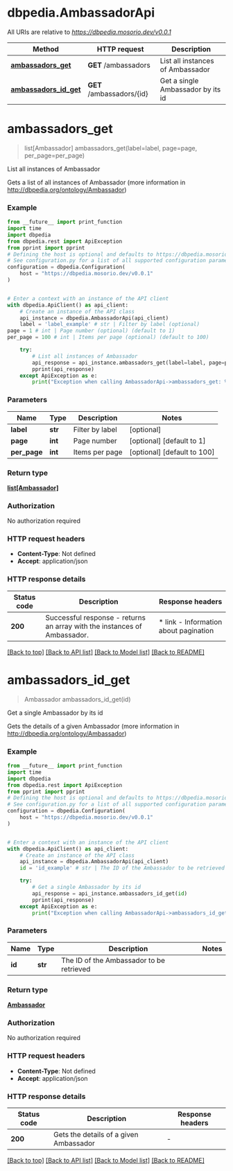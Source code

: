 # dbpedia.AmbassadorApi

All URIs are relative to *https://dbpedia.mosorio.dev/v0.0.1*

Method | HTTP request | Description
------------- | ------------- | -------------
[**ambassadors_get**](AmbassadorApi.md#ambassadors_get) | **GET** /ambassadors | List all instances of Ambassador
[**ambassadors_id_get**](AmbassadorApi.md#ambassadors_id_get) | **GET** /ambassadors/{id} | Get a single Ambassador by its id


# **ambassadors_get**
> list[Ambassador] ambassadors_get(label=label, page=page, per_page=per_page)

List all instances of Ambassador

Gets a list of all instances of Ambassador (more information in http://dbpedia.org/ontology/Ambassador)

### Example

```python
from __future__ import print_function
import time
import dbpedia
from dbpedia.rest import ApiException
from pprint import pprint
# Defining the host is optional and defaults to https://dbpedia.mosorio.dev/v0.0.1
# See configuration.py for a list of all supported configuration parameters.
configuration = dbpedia.Configuration(
    host = "https://dbpedia.mosorio.dev/v0.0.1"
)


# Enter a context with an instance of the API client
with dbpedia.ApiClient() as api_client:
    # Create an instance of the API class
    api_instance = dbpedia.AmbassadorApi(api_client)
    label = 'label_example' # str | Filter by label (optional)
page = 1 # int | Page number (optional) (default to 1)
per_page = 100 # int | Items per page (optional) (default to 100)

    try:
        # List all instances of Ambassador
        api_response = api_instance.ambassadors_get(label=label, page=page, per_page=per_page)
        pprint(api_response)
    except ApiException as e:
        print("Exception when calling AmbassadorApi->ambassadors_get: %s\n" % e)
```

### Parameters

Name | Type | Description  | Notes
------------- | ------------- | ------------- | -------------
 **label** | **str**| Filter by label | [optional] 
 **page** | **int**| Page number | [optional] [default to 1]
 **per_page** | **int**| Items per page | [optional] [default to 100]

### Return type

[**list[Ambassador]**](Ambassador.md)

### Authorization

No authorization required

### HTTP request headers

 - **Content-Type**: Not defined
 - **Accept**: application/json

### HTTP response details
| Status code | Description | Response headers |
|-------------|-------------|------------------|
**200** | Successful response - returns an array with the instances of Ambassador. |  * link - Information about pagination <br>  |

[[Back to top]](#) [[Back to API list]](../README.md#documentation-for-api-endpoints) [[Back to Model list]](../README.md#documentation-for-models) [[Back to README]](../README.md)

# **ambassadors_id_get**
> Ambassador ambassadors_id_get(id)

Get a single Ambassador by its id

Gets the details of a given Ambassador (more information in http://dbpedia.org/ontology/Ambassador)

### Example

```python
from __future__ import print_function
import time
import dbpedia
from dbpedia.rest import ApiException
from pprint import pprint
# Defining the host is optional and defaults to https://dbpedia.mosorio.dev/v0.0.1
# See configuration.py for a list of all supported configuration parameters.
configuration = dbpedia.Configuration(
    host = "https://dbpedia.mosorio.dev/v0.0.1"
)


# Enter a context with an instance of the API client
with dbpedia.ApiClient() as api_client:
    # Create an instance of the API class
    api_instance = dbpedia.AmbassadorApi(api_client)
    id = 'id_example' # str | The ID of the Ambassador to be retrieved

    try:
        # Get a single Ambassador by its id
        api_response = api_instance.ambassadors_id_get(id)
        pprint(api_response)
    except ApiException as e:
        print("Exception when calling AmbassadorApi->ambassadors_id_get: %s\n" % e)
```

### Parameters

Name | Type | Description  | Notes
------------- | ------------- | ------------- | -------------
 **id** | **str**| The ID of the Ambassador to be retrieved | 

### Return type

[**Ambassador**](Ambassador.md)

### Authorization

No authorization required

### HTTP request headers

 - **Content-Type**: Not defined
 - **Accept**: application/json

### HTTP response details
| Status code | Description | Response headers |
|-------------|-------------|------------------|
**200** | Gets the details of a given Ambassador |  -  |

[[Back to top]](#) [[Back to API list]](../README.md#documentation-for-api-endpoints) [[Back to Model list]](../README.md#documentation-for-models) [[Back to README]](../README.md)

